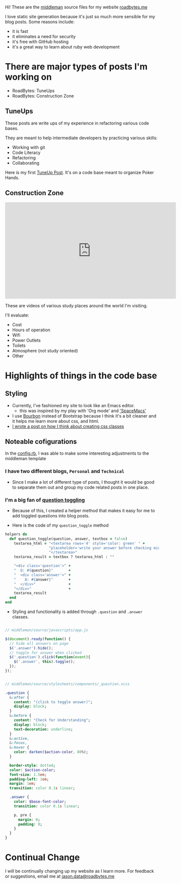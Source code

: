 Hi! These are the [middleman](https://middlemanapp.com)
source files for my website [roadbytes.me](http://roadbytes.me/)

I love static site generation because it's just so much more sensible for my
blog posts.  Some reasons include:

  * it is fast
  * it eliminates a need for security
  * it's free with GitHub hosting
  * it's a great way to learn about ruby web development

# There are major types of posts I'm working on

* RoadBytes: TuneUps
* RoadBytes: Construction Zone

## TuneUps

These posts are write ups of my experience in refactoring various code bases.

They are meant to help intermediate developers by practicing various skills:

* Working with git
* Code Literacy
* Refactoring
* Collaborating

Here is my first [TuneUp Post](http://roadbytes.me/technical/2016/09/08/tune-up-poker.html).  It's on a code base meant to organize Poker Hands.

## Construction Zone

<iframe width="560" height="315" src="https://www.youtube.com/embed/zFGVtx6N9Jw" frameborder="0" allowfullscreen></iframe>

These are videos of various study places around the world I'm visiting.

I'll evaluate:

* Cost
* Hours of operation
* Wifi
* Power Outlets
* Toilets
* Atmosphere (not study oriented)
* Other

# Highlights of things in the code base

## Styling

* Currently, I've fashioned my site to look like an Emacs editor.
  * this was inspired by my play with 'Org mode' and ['SpaceMacs'](http://spacemacs.org/)
* I use [Bourbon](http://bourbon.io/) instead of Bootstrap because I think it's a bit cleaner and
  it helps me learn more about css, and html.
* [I wrote a post on how I think about creating css classes](http://roadbytes.me/technical/2016/07/19/organizing-my-stylesheets.html)

## Noteable cofigurations

In the [config.rb](https://github.com/RoadBytes/middleman/blob/master/config.rb),
I was able to make some interesting adjustments to the middleman template

### I have two different blogs, `Personal` and `Technical`

* Since I make a lot of different type of posts, I thought it would be good to
  separate them out and group my code related posts in one place.

### I'm a big fan of [question toggling](http://roadbytes.me/technical/2016/07/16/better-learning-with-question-toggling.html)

* Because of this, I created a helper method that makes it easy for me to add
  toggled questions into blog posts.

* Here is the code of my `question_toggle` method

~~~ ruby
helpers do
  def question_toggle(question, answer, textbox = false)
    textarea_html = "<textarea rows='4' style='color: green' " +
                    "placeholder='write your answer before checking mine'>" +
                    "</textarea>"
    textarea_result = textbox ? textarea_html : ""

    "<div class='question'>" +
    "  Q: #{question}"       +
    "  <div class='answer'>" +
    "    A: #{answer}"       +
    "  </div>"               +
    "</div>"                 +
    textarea_result
  end
end
~~~

* Styling and functionality is added through `.question` and `.answer` classes.

~~~ javascript

// middleman/source/javascripts/app.js

$(document).ready(function() {
  // hide all answers on page
  $('.answer').hide();
  // toggle for answer when clicked
  $('.question').click(function(event){
    $('.answer', this).toggle();
  });
});
~~~

~~~ sass

// middleman/source/stylesheets/components/_question.scss

.question {
  &:after {
    content: "(click to toggle answer)";
    display: block;
  }
  &:before {
    content: "Check for Understanding";
    display: block;
    text-decoration: underline;
  }
  &:active,
  &:focus,
  &:hover {
    color: darken($action-color, 80%);
  }

  border-style: dotted;
  color: $action-color;
  font-size: 1.5em;
  padding-left: 1em;
  margin: 1em;
  transition: color 0.1s linear;

  .answer {
    color: $base-font-color;
    transition: color 0.1s linear;

    p, pre {
      margin: 0;
      padding: 0;
    }
  }
}
~~~

# Continual Change

I will be continually changing up my website as I learn more.  For feedback or
suggestions, email me at jason.data@roadbytes.me
